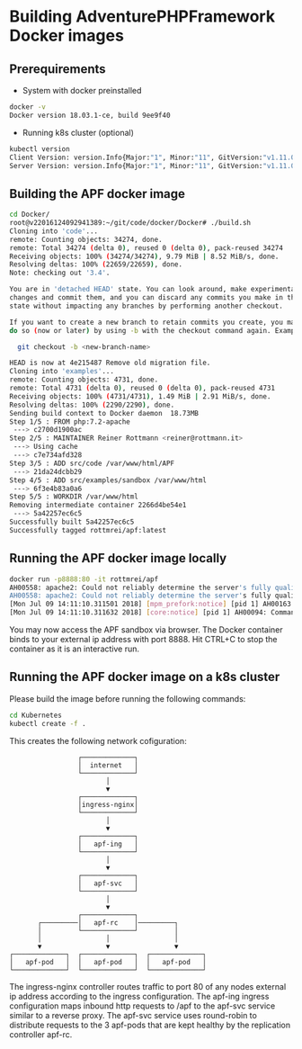 # Building AdventurePHPFramework Docker images

## Prerequirements

* System with docker preinstalled

~~~bash
docker -v
Docker version 18.03.1-ce, build 9ee9f40
~~~

* Running k8s cluster (optional)

~~~bash
kubectl version
Client Version: version.Info{Major:"1", Minor:"11", GitVersion:"v1.11.0", GitCommit:"91e7b4fd31fcd3d5f436da26c980becec37ceefe", GitTreeState:"clean", BuildDate:"2018-06-27T20:17:28Z", GoVersion:"go1.10.2", Compiler:"gc", Platform:"linux/amd64"}
Server Version: version.Info{Major:"1", Minor:"11", GitVersion:"v1.11.0", GitCommit:"91e7b4fd31fcd3d5f436da26c980becec37ceefe", GitTreeState:"clean", BuildDate:"2018-06-27T20:08:34Z", GoVersion:"go1.10.2", Compiler:"gc", Platform:"linux/amd64"}
~~~

## Building the APF docker image

~~~bash
cd Docker/
root@v22016124092941389:~/git/code/docker/Docker# ./build.sh
Cloning into 'code'...
remote: Counting objects: 34274, done.
remote: Total 34274 (delta 0), reused 0 (delta 0), pack-reused 34274
Receiving objects: 100% (34274/34274), 9.79 MiB | 8.52 MiB/s, done.
Resolving deltas: 100% (22659/22659), done.
Note: checking out '3.4'.

You are in 'detached HEAD' state. You can look around, make experimental
changes and commit them, and you can discard any commits you make in this
state without impacting any branches by performing another checkout.

If you want to create a new branch to retain commits you create, you may
do so (now or later) by using -b with the checkout command again. Example:

  git checkout -b <new-branch-name>

HEAD is now at 4e215487 Remove old migration file.
Cloning into 'examples'...
remote: Counting objects: 4731, done.
remote: Total 4731 (delta 0), reused 0 (delta 0), pack-reused 4731
Receiving objects: 100% (4731/4731), 1.49 MiB | 2.91 MiB/s, done.
Resolving deltas: 100% (2290/2290), done.
Sending build context to Docker daemon  18.73MB
Step 1/5 : FROM php:7.2-apache
 ---> c2700d1900ac
Step 2/5 : MAINTAINER Reiner Rottmann <reiner@rottmann.it>
 ---> Using cache
 ---> c7e734afd328
Step 3/5 : ADD src/code /var/www/html/APF
 ---> 21da24dcbb29
Step 4/5 : ADD src/examples/sandbox /var/www/html
 ---> 6f3e4b83a0a6
Step 5/5 : WORKDIR /var/www/html
Removing intermediate container 2266d4be54e1
 ---> 5a42257ec6c5
Successfully built 5a42257ec6c5
Successfully tagged rottmrei/apf:latest
~~~

## Running the APF docker image locally

~~~bash
docker run -p8888:80 -it rottmrei/apf
AH00558: apache2: Could not reliably determine the server's fully qualified domain name, using 172.17.0.2. Set the 'ServerName' directive globally to suppress this message
AH00558: apache2: Could not reliably determine the server's fully qualified domain name, using 172.17.0.2. Set the 'ServerName' directive globally to suppress this message
[Mon Jul 09 14:11:10.311501 2018] [mpm_prefork:notice] [pid 1] AH00163: Apache/2.4.25 (Debian) PHP/7.2.7 configured -- resuming normal operations
[Mon Jul 09 14:11:10.311632 2018] [core:notice] [pid 1] AH00094: Command line: 'apache2 -D FOREGROUND'
~~~

You may now access the APF sandbox via browser. The Docker container binds to your external ip address with port 8888. Hit CTRL+C to stop the container as it is an interactive run.

## Running the APF docker image on a k8s cluster

Please build the image before running the following commands:

~~~bash
cd Kubernetes
kubectl create -f .
~~~

This creates the following network cofiguration:

~~~
                 ┌─────────────┐
                 │  internet   │
                 └─────────────┘
                        │
                        ▼
                 ┌─────────────┐
                 │ingress-nginx│
                 └─────────────┘
                        │
                        ▼
                 ┌─────────────┐
                 │   apf-ing   │
                 └─────────────┘
                        │
                        ▼
                 ┌─────────────┐
                 │   apf-svc   │
                 └─────────────┘
                        │
                        ▼
                 ┌─────────────┐
       ┌─────────│   apf-rc    │─────────┐
       │         └─────────────┘         │
       │                │                │
       ▼                ▼                ▼
┌─────────────┐  ┌─────────────┐  ┌─────────────┐
│   apf-pod   │  │   apf-pod   │  │   apf-pod   │
└─────────────┘  └─────────────┘  └─────────────┘
~~~

The ingress-nginx controller routes traffic to port 80 of any nodes external ip address according to the ingress configuration.
The apf-ing ingress configuration maps inbound http requests to /apf to the apf-svc service similar to a reverse proxy. 
The apf-svc service uses round-robin to distribute requests to the 3 apf-pods that are kept healthy by the replication controller apf-rc.

